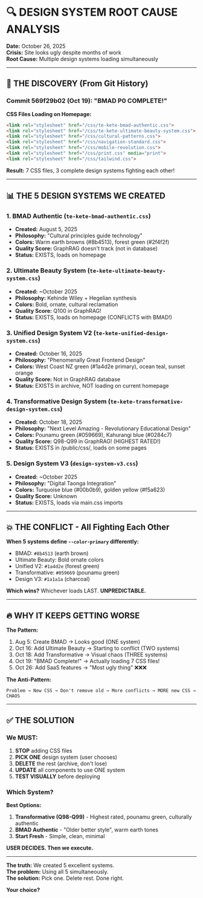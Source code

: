 # 🔍 DESIGN SYSTEM ROOT CAUSE ANALYSIS

**Date:** October 26, 2025  
**Crisis:** Site looks ugly despite months of work  
**Root Cause:** Multiple design systems loading simultaneously  

---

## 🎯 THE DISCOVERY (From Git History)

### **Commit 569f29b02 (Oct 19): "BMAD P0 COMPLETE!"**

**CSS Files Loading on Homepage:**
```html
<link rel="stylesheet" href="/css/te-kete-bmad-authentic.css">
<link rel="stylesheet" href="/css/te-kete-ultimate-beauty-system.css">
<link rel="stylesheet" href="/css/cultural-patterns.css">
<link rel="stylesheet" href="/css/navigation-standard.css">
<link rel="stylesheet" href="/css/mobile-revolution.css">
<link rel="stylesheet" href="/css/print.css" media="print">
<link rel="stylesheet" href="/css/tailwind.css">
```

**Result:** 7 CSS files, 3 complete design systems fighting each other!

---

## 📊 THE 5 DESIGN SYSTEMS WE CREATED

### **1. BMAD Authentic (`te-kete-bmad-authentic.css`)**
- **Created:** August 5, 2025
- **Philosophy:** "Cultural principles guide technology"
- **Colors:** Warm earth browns (#8b4513), forest green (#2f4f2f)
- **Quality Score:** GraphRAG doesn't track (not in database)
- **Status:** EXISTS, loads on homepage

### **2. Ultimate Beauty System (`te-kete-ultimate-beauty-system.css`)**
- **Created:** ~October 2025
- **Philosophy:** Kehinde Wiley + Hegelian synthesis
- **Colors:** Bold, ornate, cultural reclamation
- **Quality Score:** Q100 in GraphRAG!
- **Status:** EXISTS, loads on homepage (CONFLICTS with BMAD!)

### **3. Unified Design System V2 (`te-kete-unified-design-system.css`)**
- **Created:** October 16, 2025
- **Philosophy:** "Phenomenally Great Frontend Design"
- **Colors:** West Coast NZ green (#1a4d2e primary), ocean teal, sunset orange
- **Quality Score:** Not in GraphRAG database
- **Status:** EXISTS in archive, NOT loading on current homepage

### **4. Transformative Design System (`te-kete-transformative-design-system.css`)**
- **Created:** October 18, 2025
- **Philosophy:** "Next Level Amazing - Revolutionary Educational Design"
- **Colors:** Pounamu green (#059669), Kahurangi blue (#0284c7)
- **Quality Score:** Q98-Q99 in GraphRAG! (HIGHEST RATED!)
- **Status:** EXISTS in /public/css/, loads on some pages

### **5. Design System V3 (`design-system-v3.css`)**
- **Created:** ~October 2025
- **Philosophy:** "Digital Taonga Integration"
- **Colors:** Turquoise blue (#00b0b9), golden yellow (#f5a623)
- **Quality Score:** Unknown
- **Status:** EXISTS, loads via main.css imports

---

## 💥 THE CONFLICT - All Fighting Each Other

**When 5 systems define `--color-primary` differently:**
- BMAD: `#8b4513` (earth brown)
- Ultimate Beauty: Bold ornate colors
- Unified V2: `#1a4d2e` (forest green)
- Transformative: `#059669` (pounamu green)
- Design V3: `#1a1a1a` (charcoal)

**Which wins?** Whichever loads LAST. **UNPREDICTABLE.**

---

## 🔥 WHY IT KEEPS GETTING WORSE

**The Pattern:**
1. Aug 5: Create BMAD → Looks good (ONE system)
2. Oct 16: Add Ultimate Beauty → Starting to conflict (TWO systems)
3. Oct 18: Add Transformative → Visual chaos (THREE systems)
4. Oct 19: "BMAD Complete!" → Actually loading 7 CSS files!
5. Oct 26: Add SaaS features → "Most ugly thing" ❌❌❌

**The Anti-Pattern:**
```
Problem → New CSS → Don't remove old → More conflicts → MORE new CSS → CHAOS
```

---

## ✅ THE SOLUTION

### **We MUST:**

1. **STOP** adding CSS files
2. **PICK ONE** design system (user chooses)
3. **DELETE** the rest (archive, don't lose)
4. **UPDATE** all components to use ONE system
5. **TEST VISUALLY** before deploying

### **Which System?**

**Best Options:**
1. **Transformative (Q98-Q99)** - Highest rated, pounamu green, culturally authentic
2. **BMAD Authentic** - "Older better style", warm earth tones
3. **Start Fresh** - Simple, clean, minimal

**USER DECIDES. Then we execute.**

---

**The truth:** We created 5 excellent systems.  
**The problem:** Using all 5 simultaneously.  
**The solution:** Pick one. Delete rest. Done right.

**Your choice?**
